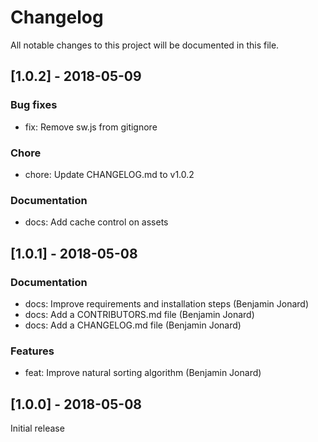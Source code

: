 # Changelog
All notable changes to this project will be documented in this file.

## [1.0.2] - 2018-05-09
### Bug fixes
* fix: Remove sw.js from gitignore

### Chore
* chore: Update CHANGELOG.md to v1.0.2

### Documentation
* docs: Add cache control on assets

## [1.0.1] - 2018-05-08
### Documentation
* docs: Improve requirements and installation steps (Benjamin Jonard)
* docs: Add a CONTRIBUTORS.md file (Benjamin Jonard)
* docs: Add a CHANGELOG.md file (Benjamin Jonard)

### Features
* feat: Improve natural sorting algorithm (Benjamin Jonard)

## [1.0.0] - 2018-05-08
Initial release
